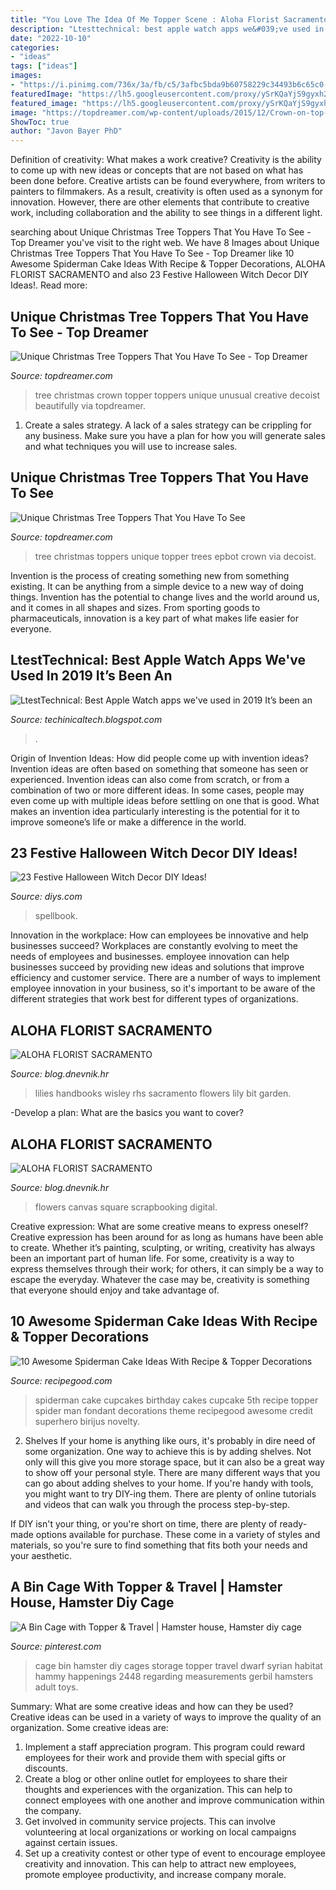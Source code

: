 ```yaml
---
title: "You Love The Idea Of Me Topper Scene : Aloha Florist Sacramento"
description: "Ltesttechnical: best apple watch apps we&#039;ve used in 2019 it’s been an"
date: "2022-10-10"
categories:
- "ideas"
tags: ["ideas"]
images:
- "https://i.pinimg.com/736x/3a/fb/c5/3afbc5bda9b60758229c34493b6c65c0--bin-cage-diy-hamster-cage.jpg"
featuredImage: "https://lh5.googleusercontent.com/proxy/ySrKQaYjS9gyxh2LConac_MYYrkvyv99GhyQxVgDM9BghxFyJWdhKaaCnlq7_YRFvAjaE0W3Xm9NYb787dQylNm0D_PfdJZh3_w3sNhGYA=w1200-h630-p-k-no-nu"
featured_image: "https://lh5.googleusercontent.com/proxy/ySrKQaYjS9gyxh2LConac_MYYrkvyv99GhyQxVgDM9BghxFyJWdhKaaCnlq7_YRFvAjaE0W3Xm9NYb787dQylNm0D_PfdJZh3_w3sNhGYA=w1200-h630-p-k-no-nu"
image: "https://topdreamer.com/wp-content/uploads/2015/12/Crown-on-top-of-Christmas-tree-718x958.jpg"
ShowToc: true
author: "Javon Bayer PhD"
---
```



Definition of creativity: What makes a work creative?
Creativity is the ability to come up with new ideas or concepts that are not based on what has been done before. Creative artists can be found everywhere, from writers to painters to filmmakers. As a result, creativity is often used as a synonym for innovation. However, there are other elements that contribute to creative work, including collaboration and the ability to see things in a different light.

	

		
searching about Unique Christmas Tree Toppers That You Have To See - Top Dreamer you've visit to the right web. We have 8 Images about Unique Christmas Tree Toppers That You Have To See - Top Dreamer like 10 Awesome Spiderman Cake Ideas With Recipe &amp; Topper Decorations, ALOHA FLORIST SACRAMENTO and also 23 Festive Halloween Witch Decor DIY Ideas!. Read more:
		
    
## Unique Christmas Tree Toppers That You Have To See - Top Dreamer

<img loading=lazy src="https://topdreamer.com/wp-content/uploads/2015/12/Crown-on-top-of-Christmas-tree-718x958.jpg" onerror="this.onerror=null;this.src='https://tse4.mm.bing.net/th?id=OIP.25flF0rXIFxMvO9wYTgBRQHaJ4&amp;pid=15.1';" alt="Unique Christmas Tree Toppers That You Have To See - Top Dreamer">

_Source: topdreamer.com_

>tree christmas crown topper toppers unique unusual creative decoist beautifully via topdreamer. 

	

1. Create a sales strategy. A lack of a sales strategy can be crippling for any business. Make sure you have a plan for how you will generate sales and what techniques you will use to increase sales.

    
## Unique Christmas Tree Toppers That You Have To See

<img loading=lazy src="http://www.topdreamer.com/wp-content/uploads/2015/12/FrozenTree-618x1024.jpg" onerror="this.onerror=null;this.src='https://tse4.mm.bing.net/th?id=OIP.Qu-V_tSy7vGhpyUFd_kaPwHaMR&amp;pid=15.1';" alt="Unique Christmas Tree Toppers That You Have To See">

_Source: topdreamer.com_

>tree christmas toppers unique topper trees epbot crown via decoist. 

	

Invention is the process of creating something new from something existing. It can be anything from a simple device to a new way of doing things. Invention has the potential to change lives and the world around us, and it comes in all shapes and sizes. From sporting goods to pharmaceuticals, innovation is a key part of what makes life easier for everyone.

    
## LtestTechnical: Best Apple Watch Apps We&#039;ve Used In 2019 It’s Been An

<img loading=lazy src="https://lh5.googleusercontent.com/proxy/ySrKQaYjS9gyxh2LConac_MYYrkvyv99GhyQxVgDM9BghxFyJWdhKaaCnlq7_YRFvAjaE0W3Xm9NYb787dQylNm0D_PfdJZh3_w3sNhGYA=w1200-h630-p-k-no-nu" onerror="this.onerror=null;this.src='https://tse1.mm.bing.net/th?id=OIP.RpA6hGS32hc2VIVNEvtmXwHaEK&amp;pid=15.1';" alt="LtestTechnical: Best Apple Watch apps we&#039;ve used in 2019 It’s been an">

_Source: techinicaltech.blogspot.com_

>. 

	

Origin of Invention Ideas: How did people come up with invention ideas?
Invention ideas are often based on something that someone has seen or experienced. Invention ideas can also come from scratch, or from a combination of two or more different ideas. In some cases, people may even come up with multiple ideas before settling on one that is good. What makes an invention idea particularly interesting is the potential for it to improve someone’s life or make a difference in the world.

    
## 23 Festive Halloween Witch Decor DIY Ideas!

<img loading=lazy src="https://cdn.diys.com/wp-content/uploads/2016/10/DIY-Halloween-Spellbook.jpg" onerror="this.onerror=null;this.src='https://tse2.mm.bing.net/th?id=OIP.cbB3A5nY9Df_z3GFMs7fEwHaJ4&amp;pid=15.1';" alt="23 Festive Halloween Witch Decor DIY Ideas!">

_Source: diys.com_

>spellbook. 

	

Innovation in the workplace: How can employees be innovative and help businesses succeed?
Workplaces are constantly evolving to meet the needs of employees and businesses. employee innovation can help businesses succeed by providing new ideas and solutions that improve efficiency and customer service. There are a number of ways to implement employee innovation in your business, so it's important to be aware of the different strategies that work best for different types of organizations.

    
## ALOHA FLORIST SACRAMENTO

<img loading=lazy src="http://bit.ly/oJuiZQ" onerror="this.onerror=null;this.src='https://tse4.mm.bing.net/th?id=OIP.zxmN_UeBW7vqy7BlX-eg4wAAAA&amp;pid=15.1';" alt="ALOHA FLORIST SACRAMENTO">

_Source: blog.dnevnik.hr_

>lilies handbooks wisley rhs sacramento flowers lily bit garden. 

	

-Develop a plan: What are the basics you want to cover?

    
## ALOHA FLORIST SACRAMENTO

<img loading=lazy src="http://bit.ly/qDnPR4" onerror="this.onerror=null;this.src='https://tse4.mm.bing.net/th?id=OIP.gDbNmunYa9CTHWE5L1ujyQHaFj&amp;pid=15.1';" alt="ALOHA FLORIST SACRAMENTO">

_Source: blog.dnevnik.hr_

>flowers canvas square scrapbooking digital. 

	

Creative expression: What are some creative means to express oneself?
Creative expression has been around for as long as humans have been able to create. Whether it’s painting, sculpting, or writing, creativity has always been an important part of human life. For some, creativity is a way to express themselves through their work; for others, it can simply be a way to escape the everyday. Whatever the case may be, creativity is something that everyone should enjoy and take advantage of.

    
## 10 Awesome Spiderman Cake Ideas With Recipe &amp; Topper Decorations

<img loading=lazy src="https://i1.wp.com/recipegood.com/wp-content/uploads/2015/04/cupcake-spiderman-cake.jpg?resize=236%2C355" onerror="this.onerror=null;this.src='https://tse3.mm.bing.net/th?id=OIP.R7VVYTiChyC-IxNBl184UQAAAA&amp;pid=15.1';" alt="10 Awesome Spiderman Cake Ideas With Recipe &amp; Topper Decorations">

_Source: recipegood.com_

>spiderman cake cupcakes birthday cakes cupcake 5th recipe topper spider man fondant decorations theme recipegood awesome credit superhero birijus novelty. 

	

2. Shelves
If your home is anything like ours, it's probably in dire need of some organization. One way to achieve this is by adding shelves. Not only will this give you more storage space, but it can also be a great way to show off your personal style.
There are many different ways that you can go about adding shelves to your home. If you're handy with tools, you might want to try DIY-ing them. There are plenty of online tutorials and videos that can walk you through the process step-by-step.

If DIY isn't your thing, or you're short on time, there are plenty of ready-made options available for purchase. These come in a variety of styles and materials, so you're sure to find something that fits both your needs and your aesthetic.

    
## A Bin Cage With Topper &amp; Travel | Hamster House, Hamster Diy Cage

<img loading=lazy src="https://i.pinimg.com/736x/3a/fb/c5/3afbc5bda9b60758229c34493b6c65c0--bin-cage-diy-hamster-cage.jpg" onerror="this.onerror=null;this.src='https://tse1.mm.bing.net/th?id=OIP.7zvvRFJAX2NPRMTE4o4b0QHaFj&amp;pid=15.1';" alt="A Bin Cage with Topper &amp; Travel | Hamster house, Hamster diy cage">

_Source: pinterest.com_

>cage bin hamster diy cages storage topper travel dwarf syrian habitat hammy happenings 2448 regarding measurements gerbil hamsters adult toys. 

	

Summary: What are some creative ideas and how can they be used?
Creative ideas can be used in a variety of ways to improve the quality of an organization. Some creative ideas are:
1. Implement a staff appreciation program. This program could reward employees for their work and provide them with special gifts or discounts.
2. Create a blog or other online outlet for employees to share their thoughts and experiences with the organization. This can help to connect employees with one another and improve communication within the company.
3. Get involved in community service projects. This can involve volunteering at local organizations or working on local campaigns against certain issues.
4. Set up a creativity contest or other type of event to encourage employee creativity and innovation. This can help to attract new employees, promote employee productivity, and increase company morale.

